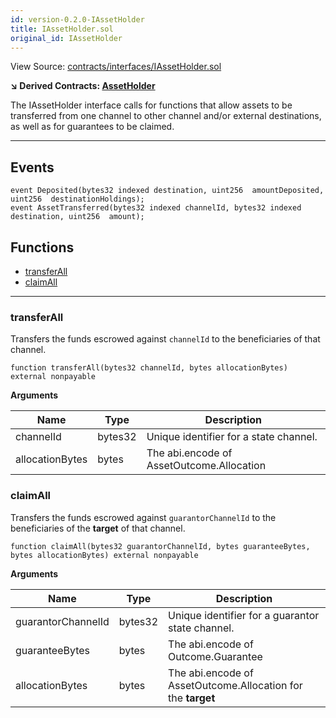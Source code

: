 ```yaml
---
id: version-0.2.0-IAssetHolder
title: IAssetHolder.sol
original_id: IAssetHolder
---
```


View Source: [contracts/interfaces/IAssetHolder.sol](https://github.com/statechannels/monorepo/tree/master/packages/nitro-protocol/contracts/interfaces/IAssetHolder.sol)

**↘ Derived Contracts: [AssetHolder](AssetHolder.md)**

The IAssetHolder interface calls for functions that allow assets to be transferred from one channel to other channel and/or external destinations, as well as for guarantees to be claimed.

---

## Events

```solidity
event Deposited(bytes32 indexed destination, uint256  amountDeposited, uint256  destinationHoldings);
event AssetTransferred(bytes32 indexed channelId, bytes32 indexed destination, uint256  amount);
```

## Functions

- [transferAll](#transferall)
- [claimAll](#claimall)

---

### transferAll

Transfers the funds escrowed against `channelId` to the beneficiaries of that channel.

```solidity
function transferAll(bytes32 channelId, bytes allocationBytes) external nonpayable
```

**Arguments**

| Name        | Type           | Description  |
| ------------- |------------- | -----|
| channelId | bytes32 | Unique identifier for a state channel. | 
| allocationBytes | bytes | The abi.encode of AssetOutcome.Allocation | 

### claimAll

Transfers the funds escrowed against `guarantorChannelId` to the beneficiaries of the __target__ of that channel.

```solidity
function claimAll(bytes32 guarantorChannelId, bytes guaranteeBytes, bytes allocationBytes) external nonpayable
```

**Arguments**

| Name        | Type           | Description  |
| ------------- |------------- | -----|
| guarantorChannelId | bytes32 | Unique identifier for a guarantor state channel. | 
| guaranteeBytes | bytes | The abi.encode of Outcome.Guarantee | 
| allocationBytes | bytes | The abi.encode of AssetOutcome.Allocation for the __target__ | 

